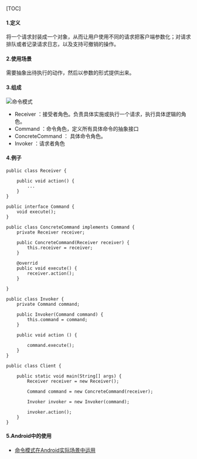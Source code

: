 [TOC]


#### 1.定义


将一个请求封装成一个对象，从而让用户使用不同的请求把客户端参数化；对请求排队或者记录请求日志，以及支持可撤销的操作。


#### 2.使用场景

需要抽象出待执行的动作，然后以参数的形式提供出来。


#### 3.组成

![命令模式](https://github.com/sparkfengbo/AndroidNotes/blob/master/PictureRes/SJMS/%E5%91%BD%E4%BB%A4%E6%A8%A1%E5%BC%8F.png?raw=true)


- Receiver ：接受者角色。负责具体实施或执行一个请求，执行具体逻辑的角色。
- Command ：命令角色，定义所有具体命令的抽象接口
- ConcreteCommand ： 具体命令角色。
- Invoker ：请求者角色

#### 4.例子

```
public class Receiver {
	
	public void action() {
		...
	}
}

public interface Command {
	void execute();
}

public class ConcreteCommand implements Command {
	private Receiver receiver;
	
	public ConcreteCommand(Receiver receiver) {
		this.receiver = receiver;
	}
	
	@overrid
	public void execute() {
		receiver.action();
	}

}

public class Invoker {
	private Command command;
	
	public Invoker(Command command) {
		this.command = command;
	}
	
	public void action () {
	
		command.execute();
	}
}

public class Client {

	public static void main(String[] args) {
		Receiver receiver = new Receiver();
		
		Command command = new ConcreteCommand(receiver);
		
		Invoker invoker = new Invoker(command);
		
		invoker.action();
	}
}
```

#### 5.Android中的使用

- [命令模式在Android实际场景中运用](https://www.cnblogs.com/zero-million/p/5518317.html)
